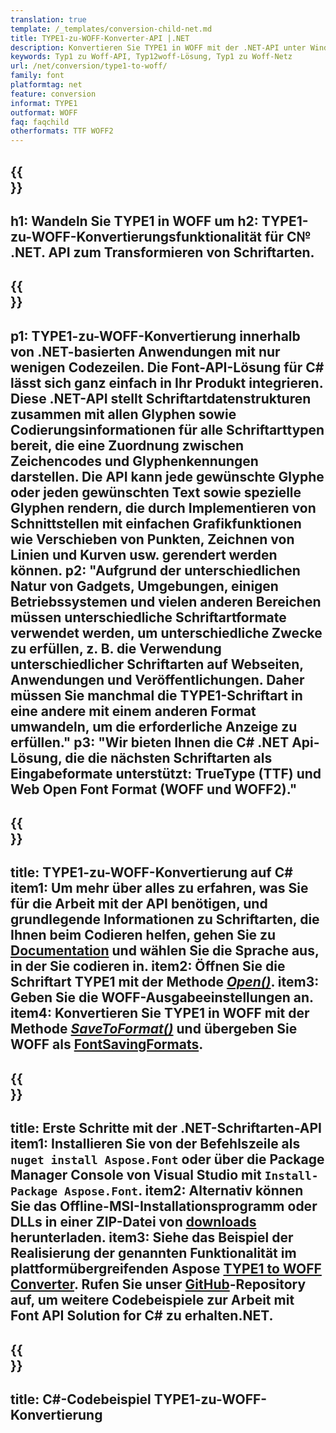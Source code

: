 ```yaml
---
translation: true
template: /_templates/conversion-child-net.md
title: TYPE1-zu-WOFF-Konverter-API |.NET
description: Konvertieren Sie TYPE1 in WOFF mit der .NET-API unter Windows. Integrieren Sie diese native TYPE1-zu-WOFF-Fontkonvertierungsfunktion in Ihre eigene Lösung.
keywords: Typ1 zu Woff-API, Typ12woff-Lösung, Typ1 zu Woff-Netz
url: /net/conversion/type1-to-woff/
family: font
platformtag: net
feature: conversion
informat: TYPE1
outformat: WOFF
faq: faqchild
otherformats: TTF WOFF2
---
```


{{<section banner>}}
---
h1: Wandeln Sie TYPE1 in WOFF um
h2: TYPE1-zu-WOFF-Konvertierungsfunktionalität für C№ .NET. API zum Transformieren von Schriftarten.
---

{{<section overview>}}
---
p1: TYPE1-zu-WOFF-Konvertierung innerhalb von .NET-basierten Anwendungen mit nur wenigen Codezeilen. Die Font-API-Lösung für С# lässt sich ganz einfach in Ihr Produkt integrieren. Diese .NET-API stellt Schriftartdatenstrukturen zusammen mit allen Glyphen sowie Codierungsinformationen für alle Schriftarttypen bereit, die eine Zuordnung zwischen Zeichencodes und Glyphenkennungen darstellen. Die API kann jede gewünschte Glyphe oder jeden gewünschten Text sowie spezielle Glyphen rendern, die durch Implementieren von Schnittstellen mit einfachen Grafikfunktionen wie Verschieben von Punkten, Zeichnen von Linien und Kurven usw. gerendert werden können.
p2: "Aufgrund der unterschiedlichen Natur von Gadgets, Umgebungen, einigen Betriebssystemen und vielen anderen Bereichen müssen unterschiedliche Schriftartformate verwendet werden, um unterschiedliche Zwecke zu erfüllen, z. B. die Verwendung unterschiedlicher Schriftarten auf Webseiten, Anwendungen und Veröffentlichungen. Daher müssen Sie manchmal die TYPE1-Schriftart in eine andere mit einem anderen Format umwandeln, um die erforderliche Anzeige zu erfüllen."
p3: "Wir bieten Ihnen die С# .NET Api-Lösung, die die nächsten Schriftarten als Eingabeformate unterstützt: TrueType (TTF) und Web Open Font Format (WOFF und WOFF2)."
---

{{<section feature1>}}
---
title: TYPE1-zu-WOFF-Konvertierung auf C#
item1: Um mehr über alles zu erfahren, was Sie für die Arbeit mit der API benötigen, und grundlegende Informationen zu Schriftarten, die Ihnen beim Codieren helfen, gehen Sie zu [Documentation](https://docs.aspose.com/font/) und wählen Sie die Sprache aus, in der Sie codieren in.
item2: Öffnen Sie die Schriftart TYPE1 mit der Methode [*Open()*](https://reference.aspose.com/font/net/aspose.font/font/open/).
item3: Geben Sie die WOFF-Ausgabeeinstellungen an.
item4: Konvertieren Sie TYPE1 in WOFF mit der Methode [*SaveToFormat()*](https://reference.aspose.com/font/net/aspose.font/font/savetoformat/) und übergeben Sie WOFF als [FontSavingFormats](https://reference.aspose.com/font/net/aspose.font/fontsavingformats/).
---

{{<section feature2>}}
---
title: Erste Schritte mit der .NET-Schriftarten-API
item1: Installieren Sie von der Befehlszeile als ```nuget install Aspose.Font``` oder über die Package Manager Console von Visual Studio mit ```Install-Package Aspose.Font```.
item2: Alternativ können Sie das Offline-MSI-Installationsprogramm oder DLLs in einer ZIP-Datei von [downloads](https://releases.aspose.com/font/net/) herunterladen.
item3: Siehe das Beispiel der Realisierung der genannten Funktionalität im plattformübergreifenden Aspose [TYPE1 to WOFF Converter](https://products.aspose.app/font/conversion/type1-to-woff). Rufen Sie unser [GitHub](https://github.com/aspose-font/Aspose.Font-Documentation/tree/master/net-examples)-Repository auf, um weitere Codebeispiele zur Arbeit mit Font API Solution for C# zu erhalten.NET.
---

{{<section codeexample>}}
---
title: C#-Codebeispiel TYPE1-zu-WOFF-Konvertierung
---